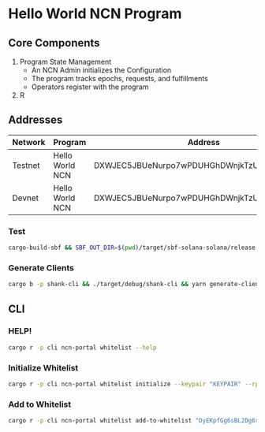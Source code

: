 # Hello World NCN Program

## Core Components

1. Program State Management
    - An NCN Admin initializes the Configuration
    - The program tracks epochs, requests, and fulfillments
    - Operators register with the program
2. R

## Addresses

| Network | Program         | Address                                      | Version |
| ------- | --------------- | -------------------------------------------- | ------- |
| Testnet | Hello World NCN | DXWJEC5JBUeNurpo7wPDUHGhDWnjkTzUiV3gp2D9y8zr | 0.1.0   |
| Devnet  | Hello World NCN | DXWJEC5JBUeNurpo7wPDUHGhDWnjkTzUiV3gp2D9y8zr | 0.1.0   |

### Test

```bash
cargo-build-sbf && SBF_OUT_DIR=$(pwd)/target/sbf-solana-solana/release cargo nextest run --all-features
```

### Generate Clients

```bash
cargo b -p shank-cli && ./target/debug/shank-cli && yarn generate-clients && cargo b
```

## CLI

### HELP!

```bash
cargo r -p cli ncn-portal whitelist --help
```

### Initialize Whitelist

```bash
cargo r -p cli ncn-portal whitelist initialize --keypair "KEYPAIR" --rpc-url "https://api.devnet.solana.com" --ncn-portal-program-id "DwyMNTQ5aSduQhx3Pjra9kXeySxjD5YUkC1bDXmvEPFZ"
```

### Add to Whitelist

```bash
cargo r -p cli ncn-portal whitelist add-to-whitelist "DyEKpfGg6sBL2Dg6rnHcsdAHJdCoe7Ur5VWzDzdHkQY6" 100 --keypair "KEYPAIR" --rpc-url "https://api.devnet.solana.com" --ncn-portal-program-id "DwyMNTQ5aSduQhx3Pjra9kXeySxjD5YUkC1bDXmvEPFZ"
```

